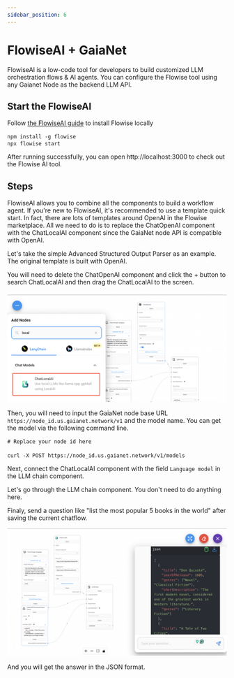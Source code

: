 ```yaml
---
sidebar_position: 6
---
```


# FlowiseAI + GaiaNet

FlowiseAI is a low-code tool for developers to build customized LLM orchestration flows & AI agents. You can configure the Flowise tool using any Gaianet Node as the backend LLM API.


## Start the FlowiseAI

Follow [the FlowiseAI guide](https://docs.flowiseai.com/getting-started) to install Flowise locally

```
npm install -g flowise
npx flowise start
```

After running successfully, you can open http://localhost:3000 to check out the Flowise AI tool.

## Steps

FlowiseAI allows you to combine all the components to build a workflow agent. If you're new to FlowiseAI, it's recommended to use a template quick start. In fact, there are lots of templates around OpenAI in the Flowise marketplace. All we need to do is to replace the ChatOpenAI component with the ChatLocalAI component since the GaiaNet node API is compatible with OpenAI.

Let's take the simple Advanced Structured Output Parser as an example. The original template is built with OpenAI. 

You will need to delete the ChatOpenAI component and click the + button to search ChatLocalAI and then drag the ChatLocalAI to the screen.

![](flowise-01.png)

Then, you will need to input the GaiaNet node base URL `https://node_id.us.gaianet.network/v1` and the model name. You can get the model via the following command line.

```
# Replace your node id here

curl -X POST https://node_id.us.gaianet.network/v1/models
```
Next, connect the ChatLocalAI component with the field `Language model` in the LLM chain component.

Let's go through the LLM chain component. You don't need to do anything here.

Finaly, send a question like "list the most popular 5 books in the world" after saving the current chatflow. 

![](flowise-02.png)

And you will get the answer in the JSON format.










